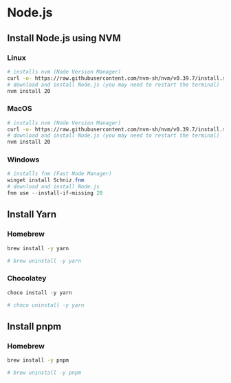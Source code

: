 # Node.js

## Install Node.js using NVM

### Linux

```bash
# installs nvm (Node Version Manager)
curl -o- https://raw.githubusercontent.com/nvm-sh/nvm/v0.39.7/install.sh | bash
# download and install Node.js (you may need to restart the terminal)
nvm install 20
```

### MacOS

```sh
# installs nvm (Node Version Manager)
curl -o- https://raw.githubusercontent.com/nvm-sh/nvm/v0.39.7/install.sh | bash
# download and install Node.js (you may need to restart the terminal)
nvm install 20
```

### Windows

```ps1
# installs fnm (Fast Node Manager)
winget install Schniz.fnm
# download and install Node.js
fnm use --install-if-missing 20
```

## Install Yarn

### Homebrew

```sh
brew install -y yarn

# brew uninstall -y yarn
```

### Chocolatey

```ps1
choco install -y yarn

# choco uninstall -y yarn
```

## Install pnpm

### Homebrew

```sh
brew install -y pnpm

# brew uninstall -y pnpm
```
